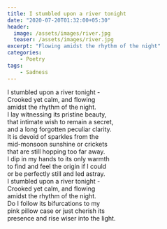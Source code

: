 ```yaml
---
title: I stumbled upon a river tonight
date: "2020-07-20T01:32:00+05:30"
header:
  image: /assets/images/river.jpg
  teaser: /assets/images/river.jpg
excerpt: "Flowing amidst the rhythm of the night"
categories:
    - Poetry
tags:
    - Sadness
---
```


I stumbled upon a river tonight -  
Crooked yet calm, and flowing  
amidst the rhythm of the night.  
I lay witnessing its pristine beauty,  
that intimate wish to remain a secret,  
and a long forgotten peculiar clarity.  
It is devoid of sparkles from the  
mid-monsoon sunshine or crickets  
that are still hopping too far away.  
I dip in my hands to its only warmth  
to find and feel the origin if I could  
or be perfectly still and led astray.  
I stumbled upon a river tonight -  
Crooked yet calm, and flowing  
amidst the rhythm of the night.  
Do I follow its bifurcations to my  
pink pillow case or just cherish its  
presence and rise wiser into the light.
